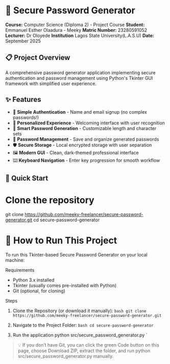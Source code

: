 # 🔐 Secure Password Generator
**Course:** Computer Science (Diploma 2) - Project Course
**Student:** Emmanuel Esther Olaadura - Meeky
**Matric Number:** 23280591052
**Lecturer:** Dr Oloyede
**Institution** Lagos State University(L.A.S.U)
**Date:** September 2025

## 📋 Project Overview
A comprehensive password generator application implementing secure authentication and password management using Python's Tkinter GUI framework with simplified user experience.

## ✨ Features
- 🔐 **Simple Authentication** - Name and email signup (no complex passwords!)
- 👋 **Personalized Experience** - Welcoming interface with user recognition
- 🎲 **Smart Password Generation** - Customizable length and character sets
- 💾 **Password Management** - Save and organize generated passwords
- 🛡️ **Secure Storage** - Local encrypted storage with user separation
- 🖼️ **Modern GUI** - Clean, dark-themed professional interface
- ⌨️ **Keyboard Navigation** - Enter key progression for smooth workflow

## 🚀 Quick Start
# Clone the repository
git clone https://github.com/meeky-freelancer/secure-password-generator.git
cd secure-password-generator

# 🚀 How to Run This Project

To run this Tkinter-based Secure Password Generator on your local machine:

Requirements
- Python 3.x installed
- Tkinter (usually comes pre-installed with Python)
- Git (optional, for cloning)

Steps

1. Clone the Repository (or download it manually):
   `bash
   git clone https://github.com/meeky-freelancer/secure-password-generator.git
   `

2. Navigate to the Project Folder:
   `bash
   cd secure-password-generator
   `

3. Run the application
python src/secure_password_generator.py
   `

> 💡 If you don’t have Git, you can click the green Code button on this page, choose Download ZIP, extract the folder, and run python src/secure_password_generator.py manually.
